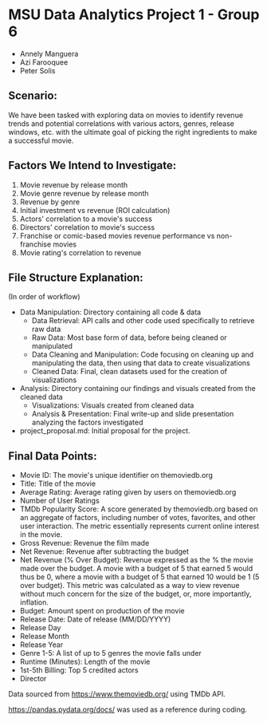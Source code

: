 # MSU Data Analytics Project 1 - Group 6
- Annely Manguera
- Azi Farooquee
- Peter Solis

## Scenario:

We have been tasked with exploring data on movies to identify revenue trends and potential correlations with various actors, genres, release windows, etc. with the ultimate goal of picking the right ingredients to make a successful movie.

## Factors We Intend to Investigate:
1. Movie revenue by release month
2. Movie genre revenue by release month
3. Revenue by genre
4. Initial investment vs revenue (ROI calculation)
5. Actors' correlation to a movie's success
6. Directors' correlation to movie's success
7. Franchise or comic-based movies revenue performance vs non-franchise movies 
8. Movie rating's correlation to revenue

## File Structure Explanation:
(In order of workflow)
- Data Manipulation: Directory containing all code & data
  - Data Retrieval: API calls and other code used specifically to retrieve raw data
  - Raw Data: Most base form of data, before being cleaned or manipulated
  - Data Cleaning and Manipulation: Code focusing on cleaning up and manipulating the data, then using that data to create visualizations
  - Cleaned Data: Final, clean datasets used for the creation of visualizations
- Analysis: Directory containing our findings and visuals created from the cleaned data
  - Visualizations: Visuals created from cleaned data
  - Analysis & Presentation: Final write-up and slide presentation analyzing the factors investigated
- project_proposal.md: Initial proposal for the project.

## Final Data Points:
- Movie ID: The movie's unique identifier on themoviedb.org
- Title: Title of the movie
- Average Rating: Average rating given by users on themoviedb.org
- Number of User Ratings
- TMDb Popularity Score: A score generated by themoviedb.org based on an aggregate of factors, including number of votes, favorites, and other user interaction. The metric essentially represents current online interest in the movie.
- Gross Revenue: Revenue the film made
- Net Revenue: Revenue after subtracting the budget
- Net Revenue (% Over Budget): Revenue expressed as the % the movie made over the budget. A movie with a budget of 5 that earned 5 would thus be 0, where a movie with a budget of 5 that earned 10 would be 1 (5 over budget). This metric was calculated as a way to view revenue without much concern for the size of the budget, or, more importantly, inflation.
- Budget: Amount spent on production of the movie
- Release Date: Date of release (MM/DD/YYYY)
- Release Day
- Release Month
- Release Year
- Genre 1-5: A list of up to 5 genres the movie falls under
- Runtime (Minutes): Length of the movie
- 1st-5th Billing: Top 5 credited actors
- Director

Data sourced from https://www.themoviedb.org/ using TMDb API.

https://pandas.pydata.org/docs/ was used as a reference during coding.